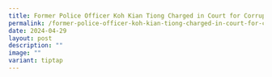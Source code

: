 ```yaml
---
title: Former Police Officer Koh Kian Tiong Charged in Court for Corruption
permalink: /former-police-officer-koh-kian-tiong-charged-in-court-for-corruption/
date: 2024-04-29
layout: post
description: ""
image: ""
variant: tiptap
---
```

